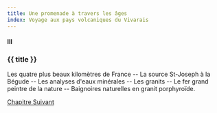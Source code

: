 ```yaml
---
title: Une promenade à travers les âges
index: Voyage aux pays volcaniques du Vivarais
---
```


#### III

### {{ title }}

<div id="tltr">

Les quatre plus beaux kilomètres de France -- La source St-Joseph à la Bégude --
Les analyses d'eaux minérales -- Les granits -- Le fer grand peintre de la
nature -- Baignoires naturelles en granit porphyroïde.

</div>

<div id="next">

[Chapitre Suivant](06.html)

</div>
